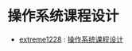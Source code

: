# 操作系统课程设计
* [extreme1228](https://github.com/extreme1228) : [操作系统课程设计](https://github.com/extreme1228/FileSystem) 